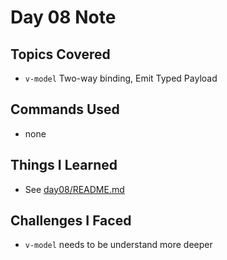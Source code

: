 # Day 08 Note

## Topics Covered

- `v-model` Two-way binding, Emit Typed Payload

## Commands Used

- none

## Things I Learned

- See [day08/README.md](../day08/README.md)

## Challenges I Faced

- `v-model` needs to be understand more deeper
